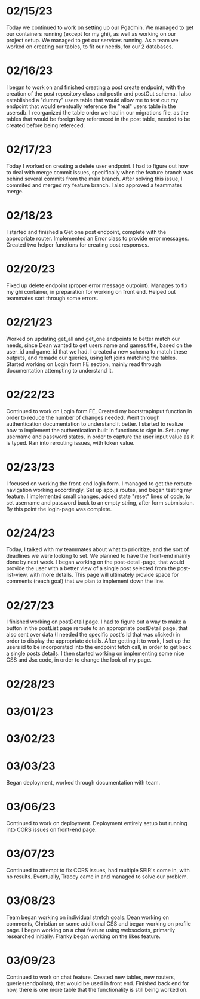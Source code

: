 # 02/15/23
Today we continued to work on setting up our Pgadmin. We managed to get our containers running (except for my ghi), as well as working on our project setup. We managed to get our services running. As a team we worked on creating our tables, to fit our needs, for our 2 databases.

# 02/16/23
I began to work on and finished creating a post create endpoint, with the creation of the post repository class and postIn and postOut schema. I also established a "dummy" users table that would allow me to test out my endpoint that would eventually reference the "real" users table in the usersdb. I reorganized the table order we had in our migrations file, as the tables that would be foreign key referenced in the post table, needed to be created before being refereced.


# 02/17/23
Today I worked on creating a delete user endpoint. I had to figure out how to deal with merge commit issues, specifically when the feature branch was behind several commits from the main branch. After solving this issue, I commited and merged my feature branch. I also approved a teammates merge.

# 02/18/23
I started and finished a Get one post endpoint, complete with the appropriate router. Implemented an Error class to provide error messages. Created two helper functions for creating post responses.

# 02/20/23
Fixed up delete endpoint (proper error message outpoint). Manages to fix my ghi container, in preparation for working on front end. Helped out teammates sort through some errors.

# 02/21/23
Worked on updating get_all and get_one endpoints to better match our needs, since Dean wanted to get users.name and games.title, based on the user_id and game_id that we had. I created a new schema to match these outputs, and remade our queries, using left joins matching the tables. Started working on Login form FE section, mainly read through documentation attempting to understand it.


# 02/22/23
Continued to work on Login form FE, Created my bootstrapInput function in order to reduce the number of changes needed. Went through authentication documentation to understand it better. I started to realize how to implement the authentication built in functions to sign in. Setup my username and password states, in order to capture the user input value as it is typed. Ran into rerouting issues, with token value.

# 02/23/23
I focused on working the front-end login form. I managed to get the reroute navigation working accordingly. Set up app.js routes, and began testing my feature. I implemented small changes, added state "reset" lines of code, to set username and password back to an empty string, after form submission. By this point the login-page was complete.

# 02/24/23
Today, I talked with my teammates about what to prioritize, and the sort of deadlines we were looking to set. We planned to have the front-end mainly done by next week. I began working on the post-detail-page, that would provide the user with a better view of a single post selected from the post-list-view, with more details. This page will ultimately provide space for comments (reach goal) that we plan to implement down the line.

# 02/27/23
I finished working on postDetail page. I had to figure out a way to make a button in the postList page reroute to an appropriate postDetail page, that also sent over data (I needed the specific post's Id that was clicked) in order to display the appropriate details. After getting it to work, I set up the users id to be incorporated into the endpoint fetch call, in order to get back a single posts details. I then started working on implementing some nice CSS and Jsx code, in order to change the look of my page.

# 02/28/23

# 03/01/23

# 03/02/23

# 03/03/23
Began deployment, worked through documentation with team.

# 03/06/23
Continued to work on deployment. Deployment entirely setup but running into CORS issues on front-end page.

# 03/07/23
Continued to attempt to fix CORS issues, had multiple SEIR's come in, with no results. Eventually, Tracey came in and managed to solve our problem.

# 03/08/23
Team began working on individual stretch goals. Dean working on comments, Christian on some additional CSS and began working on profile page. I began working on a chat feature using websockets, primarily researched initially. Franky began working on the likes feature.

# 03/09/23
Continued to work on chat feature. Created new tables, new routers, queries(endpoints), that would be used in front end. Finished back end for now, there is one more table that the functionality is still being worked on.
